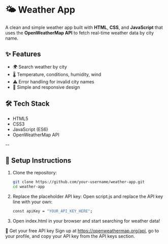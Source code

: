 # 🌤️ Weather App

A clean and simple weather app built with **HTML**, **CSS**, and **JavaScript** that uses the **OpenWeatherMap API** to fetch real-time weather data by city name.

## ✨ Features

- 🌍 Search weather by city
- 🌡️ Temperature, conditions, humidity, wind
- ⚠️ Error handling for invalid city names
- 🎨 Simple and responsive design


## 🛠️ Tech Stack

- HTML5
- CSS3
- JavaScript (ES6)
- OpenWeatherMap API

--

## 🔧 Setup Instructions

1. Clone the repository:
   ```bash
   git clone https://github.com/your-username/weather-app.git
   cd weather-app
   
2. Replace the placeholder API key:
Open script.js and replace the API key line with your own:
   ```bash
   const apiKey = "YOUR_API_KEY_HERE";

4. Open index.html in your browser and start searching for weather data!

🔑 Get your free API key
Sign up at https://openweathermap.org/api, go to your profile, and copy your API key from the API keys section.
